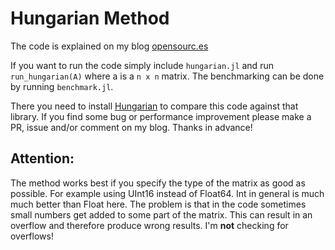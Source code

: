 # Hungarian Method

The code is explained on my blog [opensourc.es](http://opensourc.es/blog/hungarian-method)

If you want to run the code simply include `hungarian.jl` and run `run_hungarian(A)` where a is a `n x n` matrix. The benchmarking can be done by running `benchmark.jl`.

There you need to install [Hungarian](https://github.com/Gnimuc/Hungarian.jl) to compare this code against that library. If you find some bug or performance improvement please make a PR, issue and/or comment on my blog. Thanks in advance!

## Attention:

The method works best if you specify the type of the matrix as good as possible. For example using UInt16 instead of Float64.
Int in general is much much better than Float here. The problem is that in the code sometimes small numbers get added to some part of the matrix. This can result in an overflow and therefore produce wrong results. I'm **not** checking for overflows!
